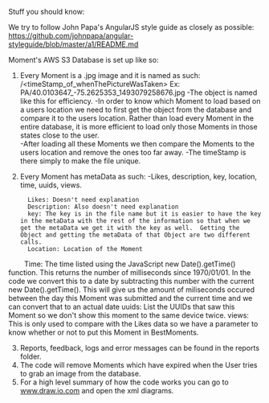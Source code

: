 Stuff you should know:

We try to follow John Papa's AngularJS style guide as closely as possible:
https://github.com/johnpapa/angular-styleguide/blob/master/a1/README.md

Moment's AWS S3 Database is set up like so:

1.  Every Moment is a .jpg image and it is named as such: <State>/<lat>_<lng>_<timeStamp_of_whenThePictureWasTaken>
          Ex: PA/40.0103647_-75.2625353_1493079258676.jpg
          -The object is named like this for efficiency.
          -In order to know which Moment to load based on a users location we need to first get the object from the database and compare it to the users location.  Rather than load every Moment in the entire database, it is more efficient to load only those Moments in those states close to the user.  
          -After loading all these Moments we then compare the Moments to the users location and remove the ones too far away.
          -The timeStamp is there simply to make the file unique.
2.  Every Moment has metaData as such:
          -Likes, description, key, location, time, uuids, views.
          
          Likes: Doesn't need explanation
          Description: Also doesn't need explanation
          key: The key is in the file name but it is easier to have the key in the metaData with the rest of the information so that when we get the metaData we get it with the key as well.  Getting the Object and getting the metaData of that Object are two different calls.
          Location: Location of the Moment
          Time: The time listed using the JavaScript new Date().getTime() function.  This returns the number of milliseconds since 1970/01/01.  In the code we convert this to a date by subtracting this number with the current new Date().getTime().  This will give us the amount of miliseconds occured between the day this Moment was submitted and the current time and we can convert that to an actual date
          uuids: List the UUIDs that saw this Moment so we don't show this moment to the same device twice.
          views: This is only used to compare with the Likes data so we have a parameter to know whether or not to put this Moment in BestMoments.
          
3.  Reports, feedback, logs and error messages can be found in the reports folder.
4.  The code will remove Moments which have expired when the User tries to grab an image from the database.
5.  For a high level summary of how the code works you can go to www.draw.io.com and open the xml diagrams.
